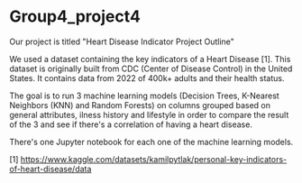 # Group4_project4

Our project is titled "Heart Disease Indicator Project Outline"

We used a dataset containing the key indicators of a Heart Disease [1].
This dataset is originally built from CDC (Center of Disease Control) in the United States.
It contains data from 2022 of 400k+ adults and their health status.

The goal is to run 3 machine learning models (Decision Trees, K-Nearest Neighbors (KNN) and Random Forests)
on columns grouped based on general attributes, ilness history and lifestyle in order to compare the result of the 3 and see if there's a correlation of having a heart disease.

There's one Jupyter notebook for each one of the machine learning models. 

[1] https://www.kaggle.com/datasets/kamilpytlak/personal-key-indicators-of-heart-disease/data


